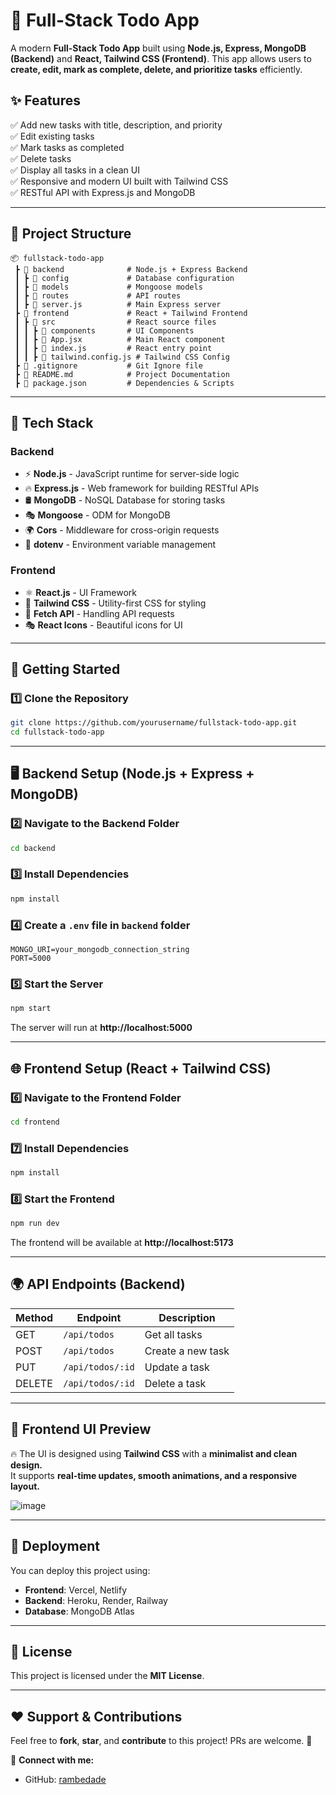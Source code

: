 # 🚀 Full-Stack Todo App

A modern **Full-Stack Todo App** built using **Node.js, Express, MongoDB (Backend)** and **React, Tailwind CSS (Frontend)**. This app allows users to **create, edit, mark as complete, delete, and prioritize tasks** efficiently.

## **✨ Features**
✅ Add new tasks with title, description, and priority  
✅ Edit existing tasks  
✅ Mark tasks as completed  
✅ Delete tasks  
✅ Display all tasks in a clean UI  
✅ Responsive and modern UI built with Tailwind CSS  
✅ RESTful API with Express.js and MongoDB  

---

## **📂 Project Structure**
```
📦 fullstack-todo-app
 ┣ 📂 backend              # Node.js + Express Backend
 ┃ ┣ 📂 config             # Database configuration
 ┃ ┣ 📂 models             # Mongoose models
 ┃ ┣ 📂 routes             # API routes
 ┃ ┣ 📜 server.js          # Main Express server
 ┣ 📂 frontend             # React + Tailwind Frontend
 ┃ ┣ 📂 src                # React source files
 ┃ ┃ ┣ 📂 components       # UI Components
 ┃ ┃ ┣ 📜 App.jsx          # Main React component
 ┃ ┃ ┣ 📜 index.js         # React entry point
 ┃ ┃ ┣ 📜 tailwind.config.js # Tailwind CSS Config
 ┣ 📜 .gitignore           # Git Ignore file
 ┣ 📜 README.md            # Project Documentation
 ┣ 📜 package.json         # Dependencies & Scripts
```

---

## **🔧 Tech Stack**
### **Backend**
- ⚡ **Node.js** - JavaScript runtime for server-side logic
- 🔥 **Express.js** - Web framework for building RESTful APIs
- 🛢️ **MongoDB** - NoSQL Database for storing tasks
- 🎭 **Mongoose** - ODM for MongoDB  
- 🌍 **Cors** - Middleware for cross-origin requests  
- 📄 **dotenv** - Environment variable management  

### **Frontend**
- ⚛ **React.js** - UI Framework
- 🎨 **Tailwind CSS** - Utility-first CSS for styling
- 📡 **Fetch API** - Handling API requests
- 🎭 **React Icons** - Beautiful icons for UI  

---

## **🚀 Getting Started**

### **1️⃣ Clone the Repository**
```sh
git clone https://github.com/yourusername/fullstack-todo-app.git
cd fullstack-todo-app
```

---

## **🖥 Backend Setup (Node.js + Express + MongoDB)**

### **2️⃣ Navigate to the Backend Folder**
```sh
cd backend
```

### **3️⃣ Install Dependencies**
```sh
npm install
```

### **4️⃣ Create a `.env` file in `backend` folder**
```env
MONGO_URI=your_mongodb_connection_string
PORT=5000
```

### **5️⃣ Start the Server**
```sh
npm start
```
The server will run at **http://localhost:5000**

---

## **🌐 Frontend Setup (React + Tailwind CSS)**

### **6️⃣ Navigate to the Frontend Folder**
```sh
cd frontend
```

### **7️⃣ Install Dependencies**
```sh
npm install
```

### **8️⃣ Start the Frontend**
```sh
npm run dev
```
The frontend will be available at **http://localhost:5173**

---

## **🌍 API Endpoints (Backend)**
| Method | Endpoint        | Description             |
|--------|----------------|-------------------------|
| GET    | `/api/todos`   | Get all tasks          |
| POST   | `/api/todos`   | Create a new task      |
| PUT    | `/api/todos/:id` | Update a task        |
| DELETE | `/api/todos/:id` | Delete a task        |

---

## **🎨 Frontend UI Preview**
🔥 The UI is designed using **Tailwind CSS** with a **minimalist and clean design.**  
It supports **real-time updates, smooth animations, and a responsive layout.**  

![image](https://github.com/user-attachments/assets/df8661ec-17ae-43ca-a173-d375877d2ddb)


---

## **📌 Deployment**
You can deploy this project using:
- **Frontend**: Vercel, Netlify  
- **Backend**: Heroku, Render, Railway  
- **Database**: MongoDB Atlas  

---

## **📜 License**
This project is licensed under the **MIT License**.

---

## **❤️ Support & Contributions**
Feel free to **fork**, **star**, and **contribute** to this project! PRs are welcome. 🚀  

🔗 **Connect with me:**  
- GitHub: [rambedade](https://github.com/rambedade)  
 

